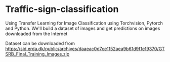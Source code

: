 # Traffic-sign-classification
Using Transfer Learning for Image Classification using Torchvision, Pytorch and Python.
We'll build a dataset of images and get predictions on images downloaded from the Internet

Dataset can be downloaded from https://sid.erda.dk/public/archives/daaeac0d7ce1152aea9b61d9f1e19370/GTSRB_Final_Training_Images.zip
